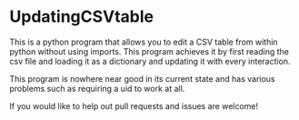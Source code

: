 # UpdatingCSVtable
This is a python program that allows you to edit a CSV table from within python without using imports.
This program achieves it by first reading the csv file and loading it as a dictionary and updating it with every interaction.

This program is nowhere near good in its current state and has various problems such as requiring a uid to work at all.

If you would like to help out pull requests and issues are welcome!
